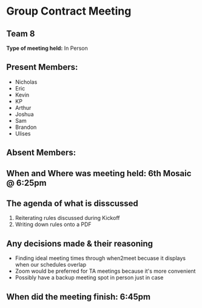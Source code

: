 # Group Contract Meeting
## Team 8

**Type of meeting held:** In Person  

## Present Members:  
- Nicholas
- Eric
- Kevin
- KP
- Arthur
- Joshua
- Sam
- Brandon
- Ulises
  
## Absent Members:

## When and Where was meeting held: 6th Mosaic @ 6:25pm

## The agenda of what is disscussed
1. Reiterating rules discussed during Kickoff
2. Writing down rules onto a PDF

## Any decisions made & their reasoning
- Finding ideal meeting times through when2meet becuase it displays when our schedules overlap
- Zoom would be preferred for TA meetings because it's more convenient
- Possibly have a backup meeting spot in person just in case
  
## When did the meeting finish: 6:45pm
